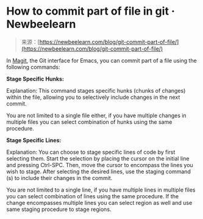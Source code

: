 <!--yml
category: 未分类
date: 2024-05-27 14:54:34
-->

# How to commit part of file in git · Newbeelearn

> 来源：[https://newbeelearn.com/blog/git-commit-part-of-file/](https://newbeelearn.com/blog/git-commit-part-of-file/)

In [Magit](https://magit.vc/), the Git interface for Emacs, you can commit part of a file using the following commands:

**Stage Specific Hunks:**

Explanation: This command stages specific hunks (chunks of changes) within the file, allowing you to selectively include changes in the next commit.

You are not limited to a single file either, if you have multiple changes in multiple files you can select combination of hunks using the same procedure.

**Stage Specific Lines:**

Explanation: You can choose to stage specific lines of code by first selecting them. Start the selection by placing the cursor on the initial line and pressing Ctrl-SPC. Then, move the cursor to encompass the lines you wish to stage. After selecting the desired lines, use the staging command (s) to include their changes in the commit.

You are not limited to a single line, if you have multiple lines in multiple files you can select combination of lines using the same procedure. If the change encompasses multiple lines you can select region as well and use same staging procedure to stage regions.